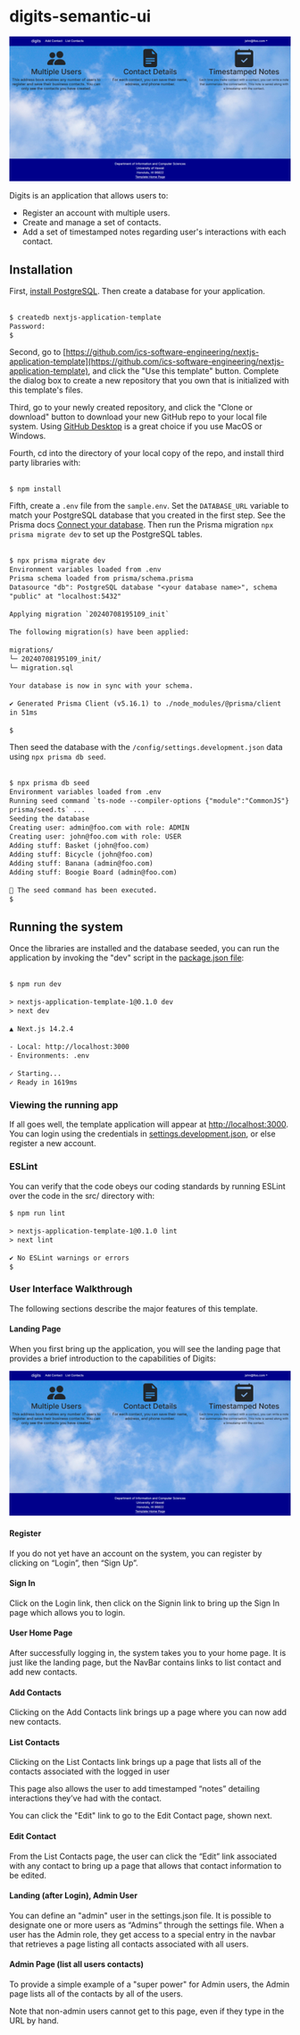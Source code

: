 # digits-semantic-ui

<img src="doc/digits-landing-page.png">

Digits is an application that allows users to: 

  * Register an account with multiple users.
  * Create and manage a set of contacts.
  * Add a set of timestamped notes regarding user's interactions with each contact.

## Installation

First, [install PostgreSQL](https://www.postgresql.org/download/). Then create a database for your application.

```

$ createdb nextjs-application-template
Password:
$

```

Second, go to [https://github.com/ics-software-engineering/nextjs-application-template](https://github.com/ics-software-engineering/nextjs-application-template), and click the "Use this template" button. Complete the dialog box to create a new repository that you own that is initialized with this template's files.

Third, go to your newly created repository, and click the "Clone or download" button to download your new GitHub repo to your local file system. Using [GitHub Desktop](https://desktop.github.com/) is a great choice if you use MacOS or Windows.

Fourth, cd into the directory of your local copy of the repo, and install third party libraries with:

```

$ npm install

```

Fifth, create a `.env` file from the `sample.env`. Set the `DATABASE_URL` variable to match your PostgreSQL database that you created in the first step. See the Prisma docs [Connect your database](https://www.prisma.io/docs/getting-started/setup-prisma/add-to-existing-project/relational-databases/connect-your-database-typescript-postgresql). Then run the Prisma migration `npx prisma migrate dev` to set up the PostgreSQL tables.

```

$ npx prisma migrate dev
Environment variables loaded from .env
Prisma schema loaded from prisma/schema.prisma
Datasource "db": PostgreSQL database "<your database name>", schema "public" at "localhost:5432"

Applying migration `20240708195109_init`

The following migration(s) have been applied:

migrations/
└─ 20240708195109_init/
└─ migration.sql

Your database is now in sync with your schema.

✔ Generated Prisma Client (v5.16.1) to ./node_modules/@prisma/client in 51ms

$

```

Then seed the database with the `/config/settings.development.json` data using `npx prisma db seed`.

```

$ npx prisma db seed
Environment variables loaded from .env
Running seed command `ts-node --compiler-options {"module":"CommonJS"} prisma/seed.ts` ...
Seeding the database
Creating user: admin@foo.com with role: ADMIN
Creating user: john@foo.com with role: USER
Adding stuff: Basket (john@foo.com)
Adding stuff: Bicycle (john@foo.com)
Adding stuff: Banana (admin@foo.com)
Adding stuff: Boogie Board (admin@foo.com)

🌱 The seed command has been executed.
$

```

## Running the system

Once the libraries are installed and the database seeded, you can run the application by invoking the "dev" script in the [package.json file](https://github.com/ics-software-engineering/nextjs-application-template/blob/master/app/package.json):

```

$ npm run dev

> nextjs-application-template-1@0.1.0 dev
> next dev

▲ Next.js 14.2.4

- Local: http://localhost:3000
- Environments: .env

✓ Starting...
✓ Ready in 1619ms

```

### Viewing the running app

If all goes well, the template application will appear at [http://localhost:3000](http://localhost:3000). You can login using the credentials in [settings.development.json](https://github.com/ics-software-engineering/nextjs-application-template/blob/main/config/settings.development.json), or else register a new account.

### ESLint

You can verify that the code obeys our coding standards by running ESLint over the code in the src/ directory with:

```
$ npm run lint

> nextjs-application-template-1@0.1.0 lint
> next lint

✔ No ESLint warnings or errors
$
```
### User Interface Walkthrough

The following sections describe the major features of this template.

#### Landing Page

When you first bring up the application, you will see the landing page that provides a brief introduction to the capabilities of Digits:

<img src="doc/digits-landing-page.png">

#### Register

If you do not yet have an account on the system, you can register by clicking on “Login”, then “Sign Up”.

#### Sign In

Click on the Login link, then click on the Signin link to bring up the Sign In page which allows you to login.

#### User Home Page

After successfully logging in, the system takes you to your home page. It is just like the landing page, but the NavBar contains links to list contact and add new contacts.

#### Add Contacts

Clicking on the Add Contacts link brings up a page where you can now add new contacts.

#### List Contacts

Clicking on the List Contacts link brings up a page that lists all of the contacts associated with the logged in user

This page also allows the user to add timestamped “notes” detailing interactions they’ve had with the contact.

You can click the "Edit" link to go to the Edit Contact page, shown next.

#### Edit Contact

From the List Contacts page, the user can click the “Edit” link associated with any contact to bring up a page that allows that contact information to be edited.

#### Landing (after Login), Admin User

You can define an "admin" user in the settings.json file. It is possible to designate one or more users as “Admins” through the settings file. When a user has the Admin role, they get access to a special entry in the navbar that retrieves a page listing all contacts associated with all users.

#### Admin Page (list all users contacts)

To provide a simple example of a "super power" for Admin users, the Admin page lists all of the contacts by all of the users.

Note that non-admin users cannot get to this page, even if they type in the URL by hand.
